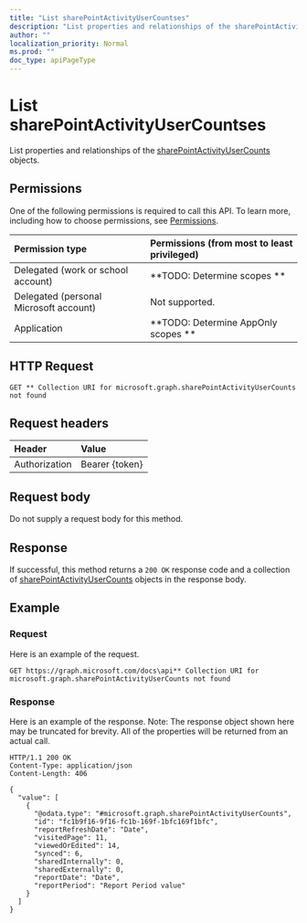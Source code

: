 ```yaml
---
title: "List sharePointActivityUserCountses"
description: "List properties and relationships of the sharePointActivityUserCounts objects."
author: ""
localization_priority: Normal
ms.prod: ""
doc_type: apiPageType
---
```


# List sharePointActivityUserCountses

List properties and relationships of the [sharePointActivityUserCounts](../resources/sharepointactivityusercounts.md) objects.

## Permissions
One of the following permissions is required to call this API. To learn more, including how to choose permissions, see [Permissions](/concepts/permissions-reference.md).

|Permission type|Permissions (from most to least privileged)|
|:---|:---|
|Delegated (work or school account)|**TODO: Determine scopes **|
|Delegated (personal Microsoft account)|Not supported.|
|Application|**TODO: Determine AppOnly scopes **|

## HTTP Request
<!-- {
  "blockType": "ignored"
}
-->
``` http
GET ** Collection URI for microsoft.graph.sharePointActivityUserCounts not found
```

## Request headers
|Header|Value|
|:---|:---|
|Authorization|Bearer {token}|

## Request body
Do not supply a request body for this method.

## Response
If successful, this method returns a `200 OK` response code and a collection of [sharePointActivityUserCounts](../resources/sharepointactivityusercounts.md) objects in the response body.

## Example

### Request
Here is an example of the request.
<!-- {
  "blockType": "request",
  "name": "get_sharepointactivityusercounts"
}
-->
``` http
GET https://graph.microsoft.com/docs\api** Collection URI for microsoft.graph.sharePointActivityUserCounts not found
```

### Response
Here is an example of the response. Note: The response object shown here may be truncated for brevity. All of the properties will be returned from an actual call.
<!-- {
  "blockType": "response",
  "truncated": true,
  "@odata.type": "collection(microsoft.graph.sharepointactivityusercounts)"
}
-->
``` http
HTTP/1.1 200 OK
Content-Type: application/json
Content-Length: 406

{
  "value": [
    {
      "@odata.type": "#microsoft.graph.sharePointActivityUserCounts",
      "id": "fc1b9f16-9f16-fc1b-169f-1bfc169f1bfc",
      "reportRefreshDate": "Date",
      "visitedPage": 11,
      "viewedOrEdited": 14,
      "synced": 6,
      "sharedInternally": 0,
      "sharedExternally": 0,
      "reportDate": "Date",
      "reportPeriod": "Report Period value"
    }
  ]
}
```

